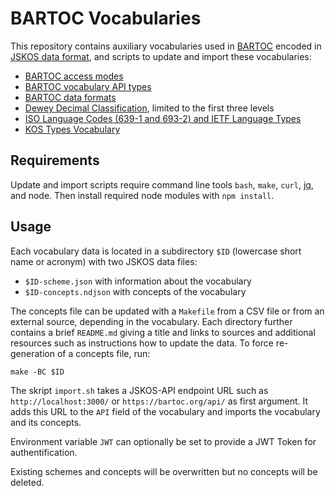 # BARTOC Vocabularies

This repository contains auxiliary vocabularies used in [BARTOC](https://bartoc.org/) encoded in [JSKOS data format](https://gbv.github.io/jskos/), and scripts to update and import these vocabularies:

- [BARTOC access modes](bartoc-access)
- [BARTOC vocabulary API types](bartoc-api-types)
- [BARTOC data formats](bartoc-formats)
- [Dewey Decimal Classification](ddc), limited to the first three levels
- [ISO Language Codes (639-1 and 693-2) and IETF Language Types](languages)
- [KOS Types Vocabulary](nkostype)

## Requirements

Update and import scripts require command line tools `bash`, `make`, `curl`, [jq](https://stedolan.github.io/jq/), and node. Then install required node modules with `npm install`.

## Usage

Each vocabulary data is located in a subdirectory `$ID` (lowercase short name or acronym) with two JSKOS data files:

* `$ID-scheme.json` with information about the vocabulary
* `$ID-concepts.ndjson` with concepts of the vocabulary

The concepts file can be updated with a `Makefile` from a CSV file or from an external source, depending in the vocabulary. Each directory further contains a brief `README.md` giving a title and links to sources and additional resources such as instructions how to update the data. To force re-generation of a concepts file, run:

    make -BC $ID

The skript `import.sh` takes a JSKOS-API endpoint URL such as `http://localhost:3000/` or `https://bartoc.org/api/` as first argument. It adds this URL to the `API` field of the vocabulary and imports the vocabulary and its concepts.

Environment variable `JWT` can optionally be set to provide a JWT Token for authentification.

Existing schemes and concepts will be overwritten but no concepts will be deleted.
